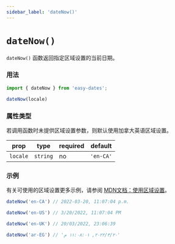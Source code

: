 ```yaml
---
sidebar_label: 'dateNow()'
---
```


# `dateNow()`

`dateNow()` 函数返回指定区域设置的当前日期。

### 用法

```javascript
import { dateNow } from 'easy-dates';

dateNow(locale)
```

### 属性类型

若调用函数时未提供区域设置参数，则默认使用加拿大英语区域设置。

| prop     | type     | required | default   |
|----------|----------|----------|-----------|
| `locale` | `string` | no       | `'en-CA'` |

### 示例

有关可使用的区域设置更多示例，请参阅 [MDN文档：使用区域设置](https://developer.mozilla.org/en-US/docs/Web/JavaScript/Reference/Global_Objects/Date/toLocaleDateString#using_locales)。

```javascript title='Canadian English'
dateNow('en-CA') // 2022-03-20, 11:07:04 p.m.
```

```javascript title='US English'
dateNow('en-US') // 3/20/2022, 11:07:04 PM
```

```javascript title='UK English'
dateNow('en-UK') // 20/03/2022, 23:06:39
```

```javascript title='Arabic'
dateNow('ar-EG') // '٢٠‏/٣‏/٢٠٢٢, ١١:٠٨:٠١ م'
```